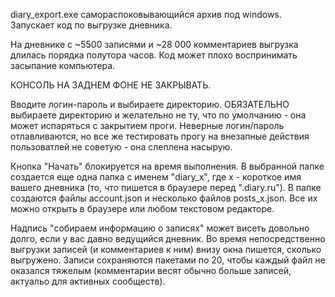 ﻿diary_export.exe 
самораспоковывающийся архив под windows. Запускает код по выгрузке дневника.

На дневнике с ~5500 записями и ~28 000 комментариев выгрузка длилась порядка полутора часов. Код может плохо воспринимать засыпание компьютера.

КОНСОЛЬ НА ЗАДНЕМ ФОНЕ НЕ ЗАКРЫВАТЬ.

Вводите логин-пароль и выбираете директорию. ОБЯЗАТЕЛЬНО выбираете директорию и желательно не ту, что по умолчанию - она может испаряться с закрытием проги. Неверные логин/пароль отлавливаются, но все же тестировать прогу на внезапные действия пользоватлей не советую - она слеплена насырую.

Кнопка "Начать" блокируется на время выполнения.
В выбранной папке создается еще одна папка с именем "diary_x", где х - короткое имя вашего дневника (то, что пишется в браузере перед ".diary.ru"). В папке создаются файлы account.json и несколько файлов posts_x.json. Все их можно открыть в браузере или любом текстовом редакторе.

Надпись "собираем информацию о записях" может висеть довольно долго, если у вас давно ведущийся дневник. Во время непосредственно выгрузки записей (и комментариев к ним) внизу окна пишется, сколько выгружено.
Записи сохраняются пакетами по 20, чтобы каждый файл не оказался тяжелым (комментарии весят обычно больше записей, актуальо для активных сообществ).